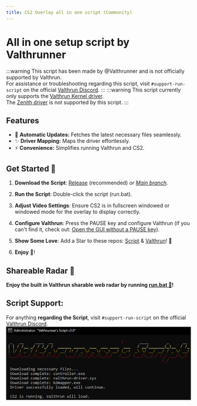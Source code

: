```yaml
---
title: CS2 Overlay all in one script (Community)
---
```


# All in one setup script by Valthrunner

:::warning
This script has been made by @Valthrunner and is not officially supported by Valthrun.  
For assistance or troubleshooting regarding this script, visit `#support-run-script` on the official [Valthrun Discord](https://discord.gg/ecKbpAPW5T).
:::
:::warning
This script currently only supports the [Valthrun Kernel driver](./driver/kernel/).  
The [Zenith driver](./driver/zenith) is not supported by this script.
:::

## Features

- :rocket: **Automatic Updates:** Fetches the latest necessary files seamlessly.
- :sparkles: **Driver Mapping:** Maps the driver effortlessly.
- ⚡ **Convenience:** Simplifies running Valthrun and CS2.

## Get Started :rocket:

1. **Download the Script**: [Release](https://github.com/valthrunner/Valthrun/releases/latest/download/run.bat) (recommended) _or [Main branch](https://github.com/valthrunner/Valthrun/raw/main/run.bat)_.

2. **Run the Script**: Double-click the script (run.bat).

3. **Adjust Video Settings**: Ensure CS2 is in fullscreen windowed or windowed mode for the overlay to display correctly.

4. **Configure Valthrun**: Press the PAUSE key and configure Valthrun (if you can't find it, check out: [Open the GUI without a PAUSE key](../troubleshooting/overlay/pause_key)).

5. **Show Some Love**: Add a Star to these repos: [Script](https://github.com/valthrunner/Valthrun) & [Valthrun](https://github.com/Valthrun/Valthrun)! :star2:

6. **Enjoy** :tada:!

## Shareable Radar 📡

**Enjoy the built in Valthrun sharable web radar by running [run.bat 🎉](https://github.com/valthrunner/Valthrun/releases/latest/download/run.bat)!**

## Script Support:

For anything **regarding the Script**, visit `#support-run-script` on the official [Valthrun Discord](https://discord.gg/ecKbpAPW5T).
![image](../_media/showcase_valthrunners_script.png)
